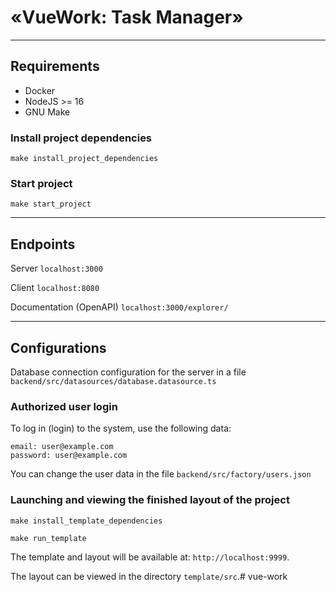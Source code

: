 # «VueWork: Task Manager»

___

## Requirements
- Docker
- NodeJS >= 16
- GNU Make

### Install project dependencies

`make install_project_dependencies`

### Start project

`make start_project`

___

## Endpoints

Server `localhost:3000`

Client `localhost:8080`

Documentation (OpenAPI)  `localhost:3000/explorer/`

___

## Configurations

Database connection configuration for the server in a file `backend/src/datasources/database.datasource.ts`

### Authorized user login

To log in (login) to the system, use the following data:

```
email: user@example.com
password: user@example.com
```

You can change the user data in the file `backend/src/factory/users.json`

### Launching and viewing the finished layout of the project

`make install_template_dependencies`

`make run_template`

The template and layout will be available at: `http://localhost:9999`.

The layout can be viewed in the directory `template/src`.# vue-work
